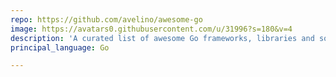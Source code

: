 ```yaml
---
repo: https://github.com/avelino/awesome-go
image: https://avatars0.githubusercontent.com/u/31996?s=180&v=4
description: 'A curated list of awesome Go frameworks, libraries and software '
principal_language: Go

---
```

